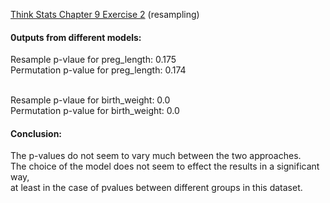 [Think Stats Chapter 9 Exercise 2](http://greenteapress.com/thinkstats2/html/thinkstats2010.html#toc90) (resampling)

#### 0utputs from different models:

Resample p-vlaue for preg_length: 0.175<br>
Permutation p-value for preg_length: 0.174<br><br>

Resample p-vlaue for birth_weight: 0.0<br>
Permutation p-value for birth_weight: 0.0<br>

#### Conclusion:
The p-values do not seem to vary much between the two approaches. <br>
The choice of the model does not seem to effect the results in a significant way, <br>
at least in the case of pvalues between different groups in this dataset. <br>
